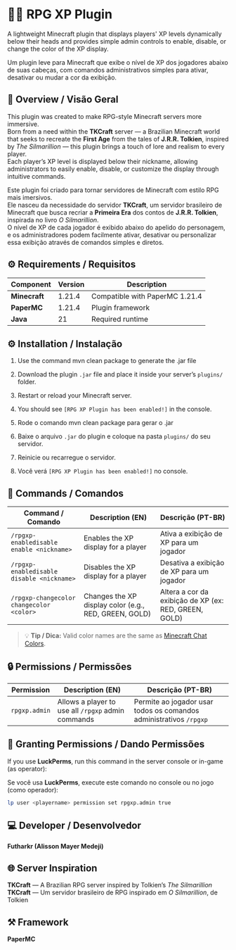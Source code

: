 # 🧙‍♂️ RPG XP Plugin

A lightweight Minecraft plugin that displays players' XP levels dynamically below their heads and provides simple admin controls to enable, disable, or change the color of the XP display.

Um plugin leve para Minecraft que exibe o nível de XP dos jogadores abaixo de suas cabeças, com comandos administrativos simples para ativar, desativar ou mudar a cor da exibição.



## 🥸 Overview / Visão Geral

This plugin was created to make RPG-style Minecraft servers more immersive.  
Born from a need within the **TKCraft** server — a Brazilian Minecraft world that seeks to recreate the **First Age** from the tales of **J.R.R. Tolkien**, inspired by *The Silmarillion* — this plugin brings a touch of lore and realism to every player.  
Each player’s XP level is displayed below their nickname, allowing administrators to easily enable, disable, or customize the display through intuitive commands.

Este plugin foi criado para tornar servidores de Minecraft com estilo RPG mais imersivos.  
Ele nasceu da necessidade do servidor **TKCraft**, um servidor brasileiro de Minecraft que busca recriar a **Primeira Era** dos contos de **J.R.R. Tolkien**, inspirada no livro *O Silmarillion*.  
O nível de XP de cada jogador é exibido abaixo do apelido do personagem, e os administradores podem facilmente ativar, desativar ou personalizar essa exibição através de comandos simples e diretos.

## ⚙️ Requirements / Requisitos

| Component | Version | Description |
|------------|----------|-------------|
| **Minecraft** | 1.21.4 | Compatible with PaperMC 1.21.4 |
| **PaperMC** | 1.21.4 | Plugin framework |
| **Java** | 21 | Required runtime |



## ⚙️ Installation / Instalação

1. Use the command mvn clean package to generate the .jar file
2. Download the plugin `.jar` file and place it inside your server’s `plugins/` folder.  
3. Restart or reload your Minecraft server.  
4. You should see `[RPG XP Plugin has been enabled!]` in the console.

1. Rode o comando mvn clean package para gerar o .jar
2. Baixe o arquivo `.jar` do plugin e coloque na pasta `plugins/` do seu servidor.  
3. Reinicie ou recarregue o servidor.  
4. Você verá `[RPG XP Plugin has been enabled!]` no console.



## 🧾 Commands / Comandos

| Command / Comando | Description (EN) | Descrição (PT-BR) |
|--------------------|------------------|--------------------|
| `/rpgxp-enabledisable enable <nickname>` | Enables the XP display for a player | Ativa a exibição de XP para um jogador |
| `/rpgxp-enabledisable disable <nickname>` | Disables the XP display for a player | Desativa a exibição de XP para um jogador |
| `/rpgxp-changecolor changecolor <color>` | Changes the XP display color (e.g., RED, GREEN, GOLD) | Altera a cor da exibição de XP (ex: RED, GREEN, GOLD) |

> 💡 **Tip / Dica:** Valid color names are the same as [Minecraft Chat Colors](https://minecraft.wiki/w/Formatting_codes).



## 🔒 Permissions / Permissões

| Permission | Description (EN) | Descrição (PT-BR) |
|-------------|------------------|--------------------|
| `rpgxp.admin` | Allows a player to use all `/rpgxp` admin commands | Permite ao jogador usar todos os comandos administrativos `/rpgxp` |



## 🧰 Granting Permissions / Dando Permissões

If you use **LuckPerms**, run this command in the server console or in-game (as operator):

Se você usa **LuckPerms**, execute este comando no console ou no jogo (como operador):

```bash
lp user <playername> permission set rpgxp.admin true
```




## 💻 Developer / Desenvolvedor  
**Futharkr (Alisson Mayer Medeji)**  



## 🌐 Server Inspiration  
**TKCraft** — A Brazilian RPG server inspired by Tolkien’s *The Silmarillion*  
**TKCraft** — Um servidor brasileiro de RPG inspirado em *O Silmarillion*, de Tolkien  


## ⚒️ Framework  
**PaperMC**
